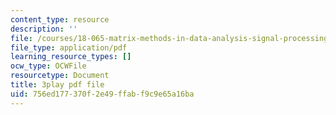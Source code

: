 ```yaml
---
content_type: resource
description: ''
file: /courses/18-065-matrix-methods-in-data-analysis-signal-processing-and-machine-learning-spring-2018/756ed177370f2e49ffabf9c9e65a16ba_2K7CvGnebO0.pdf
file_type: application/pdf
learning_resource_types: []
ocw_type: OCWFile
resourcetype: Document
title: 3play pdf file
uid: 756ed177-370f-2e49-ffab-f9c9e65a16ba
---
```

